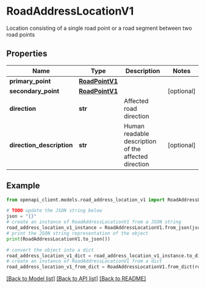 # RoadAddressLocationV1

Location consisting of a single road point or a road segment between two road points

## Properties

Name | Type | Description | Notes
------------ | ------------- | ------------- | -------------
**primary_point** | [**RoadPointV1**](RoadPointV1.md) |  | 
**secondary_point** | [**RoadPointV1**](RoadPointV1.md) |  | [optional] 
**direction** | **str** | Affected road direction | 
**direction_description** | **str** | Human readable description of the affected direction | [optional] 

## Example

```python
from openapi_client.models.road_address_location_v1 import RoadAddressLocationV1

# TODO update the JSON string below
json = "{}"
# create an instance of RoadAddressLocationV1 from a JSON string
road_address_location_v1_instance = RoadAddressLocationV1.from_json(json)
# print the JSON string representation of the object
print(RoadAddressLocationV1.to_json())

# convert the object into a dict
road_address_location_v1_dict = road_address_location_v1_instance.to_dict()
# create an instance of RoadAddressLocationV1 from a dict
road_address_location_v1_from_dict = RoadAddressLocationV1.from_dict(road_address_location_v1_dict)
```
[[Back to Model list]](../README.md#documentation-for-models) [[Back to API list]](../README.md#documentation-for-api-endpoints) [[Back to README]](../README.md)



